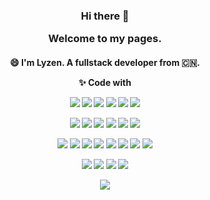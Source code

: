 <div align="center">
  <h3>Hi there 👋
    <p>Welcome to my pages.</p>
    <h4>
    
  <!--
  <a herf="#">
    <img align="right" src="https://github-readme-stats.vercel.app/api?username=MociLSeng&show_icons=true" />
  </a>
  -->
      
  😄 I'm Lyzen. A fullstack developer from 🇨🇳.
      
  ✨ Code with
    
  <div>
      
  [![](https://img.shields.io/badge/Java-E6882E?logo=java&logoColor=fff)](https://www.java.com/zh-CN/)
  ![](https://img.shields.io/badge/C++-00599C?logo=C++&logoColor=white)
  ![](https://img.shields.io/badge/HTML5-E34F26?logo=html5&logoColor=white)
  ![](https://img.shields.io/badge/JavaScript-F7DF1E?logo=javascript&logoColor=white)
  ![](https://img.shields.io/badge/NodeJS-339933?logo=node.js&logoColor=white)
  ![](https://img.shields.io/badge/Python-3776AB?logo=Python&logoColor=white)
     
  [![](https://img.shields.io/badge/Linux-FCC624?logo=linux&logoColor=white)](https://www.linuxfoundation.org/)
  [![](https://img.shields.io/badge/Android-3DDC84?logo=Android&logoColor=white)](https://www.android.com)
  [![](https://img.shields.io/badge/Git-F05032?logo=git&logoColor=white)](https://git-scm.com/)
  [![](https://img.shields.io/badge/MySQL-4479A1?logo=MySQL&logoColor=white)](https://www.mysql.com/)
  [![](https://img.shields.io/badge/MongoDB-47A248?logo=MongoDB&logoColor=white)](https://mongodb.org/)
  [![](https://img.shields.io/badge/Redis-DC382D?logo=redis&logoColor=white)](https://redis.io/)
      
  [![](https://img.shields.io/badge/GitHub-181717?logo=GitHub&logoColor=white)](https://github.com/)
  [![](https://img.shields.io/badge/FFmpeg-007808?logo=FFmpeg&logoColor=white)](https://ffmpeg.org/)
  [![](https://img.shields.io/badge/OpenGL-5586A4?logo=opengl&logoColor=white)](https://opengl.org/)
  [![](https://img.shields.io/badge/OpenCV-5C3EE8?logo=opencv&logoColor=white)](https://opencv.org/)
  [![](https://img.shields.io/badge/PyTorch-EE4C2C?logo=pytorch&logoColor=white)](https://pytorch.org/)
  [![](https://img.shields.io/badge/STM32-03234B?logo=STMicroelectronics&logoColor=white)](https://www.st.com/content/st_com/en.html)
  [![](https://img.shields.io/badge/RaspberryPi-A22846?logo=Raspberry-Pi&logoColor=white)](https://www.raspberrypi.org/)
  [![](https://img.shields.io/badge/OpenHarmony-gray?logo=Osano&logoColor=white)](https://developer.harmonyos.com/)

  [![](https://img.shields.io/badge/IDE-IntelliJ%20IDEA-000000?style=flat-square&logo=IntelliJ-IDEA&logoColor=ffffff)](https://www.jetbrains.com/idea/)
  [![](https://img.shields.io/badge/IDE-CLion-000000?style=flat-square&logo=CLion&logoColor=ffffff)](https://www.jetbrains.com/clion/)
    [![](https://img.shields.io/badge/IDE-PyCharm-000000?style=flat-square&logo=PyCharm&logoColor=ffffff)](https://www.jetbrains.com/pycharm/)
  [![](https://img.shields.io/badge/IDE-Android%20Studio-3DDC84?style=flat-square&logo=Android-Studio&logoColor=ffffff)](https://developer.android.google.cn/studio)
      
  [![](https://img.shields.io/badge/BugsMaker-F58025?logo=stackoverflow&logoColor=white)](https://stackoverflow.com)

  </div>

</div>
